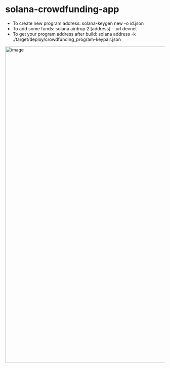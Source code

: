 # solana-crowdfunding-app

- To create new program address: solana-keygen new -o id.json
- To add some funds: solana airdrop 2 [address] --url devnet
- To get your program address after build: solana address -k ./target/deploy/crowdfunding_program-keypair.json

<img width="1003" alt="image" src="https://user-images.githubusercontent.com/59233507/180447283-e495b8eb-7690-439e-9466-4ef11a41cee4.png">

